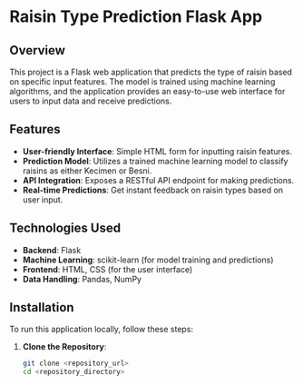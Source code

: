 # Raisin Type Prediction Flask App

## Overview

This project is a Flask web application that predicts the type of raisin based on specific input features. The model is trained using machine learning algorithms, and the application provides an easy-to-use web interface for users to input data and receive predictions.

## Features

- **User-friendly Interface**: Simple HTML form for inputting raisin features.
- **Prediction Model**: Utilizes a trained machine learning model to classify raisins as either Kecimen or Besni.
- **API Integration**: Exposes a RESTful API endpoint for making predictions.
- **Real-time Predictions**: Get instant feedback on raisin types based on user input.

## Technologies Used

- **Backend**: Flask
- **Machine Learning**: scikit-learn (for model training and predictions)
- **Frontend**: HTML, CSS (for the user interface)
- **Data Handling**: Pandas, NumPy

## Installation

To run this application locally, follow these steps:

1. **Clone the Repository**:

   ```bash
   git clone <repository_url>
   cd <repository_directory>

